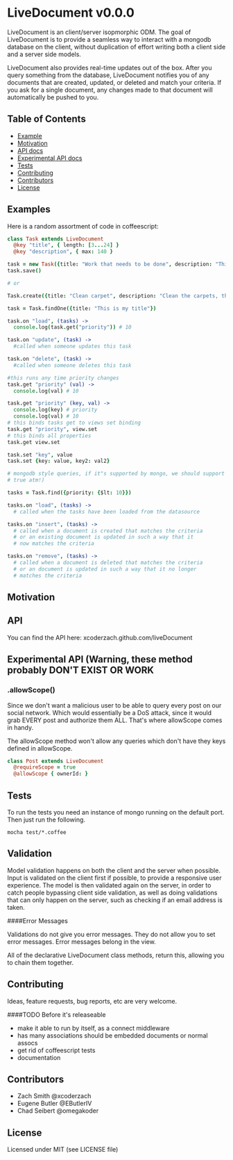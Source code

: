 LiveDocument v0.0.0
===================

  LiveDocument is an client/server isopmorphic ODM.  The goal of LiveDocument
is to provide a seamless way to interact with a mongodb database on the client,
without duplication of effort writing both a client side and a server side
models. 

  LiveDocument also provides real-time updates out of the box.  After you query
something from the database, LiveDocument notifies you of any documents that
are created, updated, or deleted and match your criteria.  If you ask for a
single document, any changes made to that document will automatically be pushed
to you.


Table of Contents
-----------------
  * [Example](#example)
  * [Motivation](#motivation)
  * [API docs](#api)
  * [Experimental API docs](#experimental)
  * [Tests](#tests)
  * [Contributing](#contributing)
  * [Contributors](#contributors)
  * [License](#license)


<a name = "example"></a>
Examples
--------

Here is a random assortment of code in coffeescript:

```coffeescript
class Task extends LiveDocument
  @key "title", { length: [3...24] }
  @key "description", { max: 140 }

task = new Task({title: "Work that needs to be done", description: "This is some important work", priority:10})
task.save()

# or 

Task.create({title: "Clean carpet", description: "Clean the carpets, they're gross", priority: 4})

task = Task.findOne({title: "This is my title"})

task.on "load", (tasks) ->
  console.log(task.get("priority")) # 10

task.on "update", (task) ->
  #called when someone updates this task

task.on "delete", (task) ->
  #called when someone deletes this task

#this runs any time priority changes
task.get "priority" (val) ->
  console.log(val) # 10

task.get "priority" (key, val) ->
  console.log(key) # priority
  console.log(val) # 10
# this binds tasks get to views set binding
task.get "priority", view.set
# this binds all properties
task.get view.set

task.set "key", value
task.set {key: value, key2: val2}

# mongodb style queries, if it"s supported by mongo, we should support it (not
# true atm!)

tasks = Task.find({priority: {$lt: 10}})

tasks.on "load", (tasks) ->
  # called when the tasks have been loaded from the datasource

tasks.on "insert", (tasks) ->
  # called when a document is created that matches the criteria
  # or an existing document is updated in such a way that it
  # now matches the criteria

tasks.on "remove", (tasks) ->
  # called when a document is deleted that matches the criteria
  # or an document is updated in such a way that it no longer
  # matches the criteria
```
 
<a name = "motivation"></a>
Motivation
----------

<a name = "api"></a>
API 
---

You can find the API here: 
xcoderzach.github.com/liveDocument

<a name = "experimental"></a>
Experimental API (Warning, these method probably DON'T EXIST OR WORK
----------------

### .allowScope()

  Since we don't want a malicious user to be able to query every
post on our social network.  Which would essentially be a DoS attack,
since it would grab EVERY post and authorize them ALL.  That's where
allowScope comes in handy.  

  The allowScope method won't allow any queries which don't have they keys defined
in allowScope. 

```coffeescript
class Post extends LiveDocument
  @requireScope = true
  @allowScope { ownerId: } 

```


<a name = "tests"></a>
Tests 
-----
  To run the tests you need an instance of mongo running on the default port.
Then just run the following.

    mocha test/*.coffee

Validation
----------

  Model validation happens on both the client and the server when possible.
Input is validated on the client first if possible, to provide a responsive
user experience.  The model is then validated again on the server, in order to
catch people bypassing client side validation, as well as doing validations
that can only happen on the server, such as checking if an email address is
taken.

####Error Messages

  Validations do not give you error messages.  They do not allow you to set
error messages.  Error messages belong in the view.

  All of the declarative LiveDocument class methods, return this, allowing you
to chain them together.

<a name = "contributing"></a>
Contributing
------------
  
  Ideas, feature requests, bug reports, etc are very welcome.

####TODO Before it's releaseable
  * make it able to run by itself, as a connect middleware
  * has many associations should be embedded documents or
  normal assocs
  * get rid of coffeescript tests
  * documentation

<a name = "contributors"></a>
Contributors
------------

  * Zach Smith @xcoderzach
  * Eugene Butler @EButlerIV
  * Chad Seibert @omegakoder

<a name = "license"></a>
License
-------

  Licensed under MIT (see LICENSE file)
